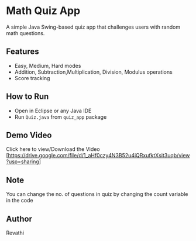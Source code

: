 # Math Quiz App 

A simple Java Swing-based quiz app that challenges users with random math questions.

## Features
- Easy, Medium, Hard modes
- Addition, Subtraction,Multiplication, Division, Modulus operations
- Score tracking

## How to Run
- Open in Eclipse or any Java IDE
- Run `Quiz.java` from `quiz_app` package

## Demo Video
Click here to view/Download the Video 
[https://drive.google.com/file/d/1_aHf0czy4N3B52u4iQRxufktXsit3uqb/view?usp=sharing]
## Note
You can change the no. of questions in quiz by changing the count variable in the code
## Author
Revathi
